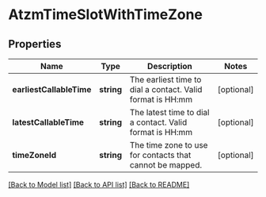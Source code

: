 # AtzmTimeSlotWithTimeZone

## Properties
Name | Type | Description | Notes
------------ | ------------- | ------------- | -------------
**earliestCallableTime** | **string** | The earliest time to dial a contact. Valid format is HH:mm | [optional] 
**latestCallableTime** | **string** | The latest time to dial a contact. Valid format is HH:mm | [optional] 
**timeZoneId** | **string** | The time zone to use for contacts that cannot be mapped. | [optional] 

[[Back to Model list]](../README.md#documentation-for-models) [[Back to API list]](../README.md#documentation-for-api-endpoints) [[Back to README]](../README.md)


